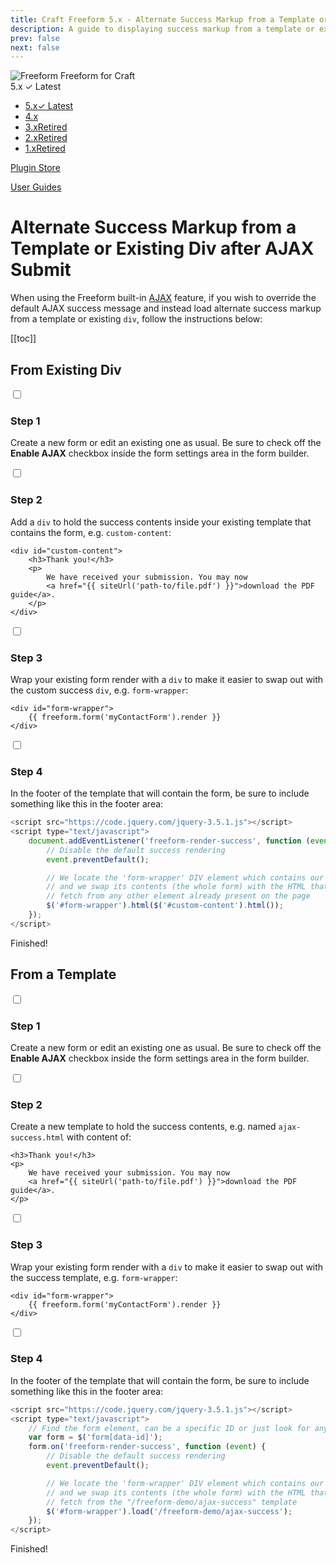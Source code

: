 ```yaml
---
title: Craft Freeform 5.x - Alternate Success Markup from a Template or Existing Div after AJAX Submit - User Guide
description: A guide to displaying success markup from a template or existing div after AJAX submit of the form.
prev: false
next: false
---
```


<meta property="og:image" content="https://docs.solspace.com/extras/social/craft/freeform/freeform.png" />

<div id="pr-heading">
    <img src="https://docs.solspace.com/extras/icons/products/freeform-icon.png" alt="Freeform" class="pr-image">
    <span class="pr-name">Freeform</span>
    <span class="pr-category">for Craft</span>
    <div class="pr-v-wrapper">
        <div class="pr-v">
            <span class="pr-v-v">5.x</span>
            <span class="pr-v-type pr-latest">✓ Latest</span>
            <span class="pr-v-arrow arrow down"></span>
        </div>
        <ul class="pr-v-list">
            <li><a href="/craft/freeform/v5/">5.x<span class="pr-v-type pr-latest">✓ Latest</span></a></li>
            <li><a href="/craft/freeform/v4/">4.x</a></li>
            <li><a href="/craft/freeform/v3/">3.x<span class="pr-v-type pr-retired">Retired</span></a></li>
            <li><a href="/craft/freeform/v2/">2.x<span class="pr-v-type pr-retired">Retired</span></a></li>
            <li><a href="/craft/freeform/v1/">1.x<span class="pr-v-type pr-retired">Retired</span></a></li>
        </ul>
    </div>
    <div class="pr-buy">
        <a href="https://plugins.craftcms.com/freeform" class="button button-blue"><span class="external-url">Plugin Store</span></a>
    </div>
</div>

<span class="page-section"><a href="/craft/freeform/v5/guides/">User Guides</a></span>

# Alternate Success Markup from a Template or Existing Div after AJAX Submit
When using the Freeform built-in [AJAX](../templates/ajax-forms.md) feature, if you wish to override the default AJAX success message and instead load alternate success markup from a template or existing `div`, follow the instructions below:


[[toc]]


## From Existing Div

<div class="step">
<label for="step1"><input type="checkbox" class="step-check" id="step1">

### Step 1

</label>

Create a new form or edit an existing one as usual. Be sure to check off the **Enable AJAX** checkbox inside the form settings area in the form builder.

</div>

<div class="step">
<label for="step2"><input type="checkbox" class="step-check" id="step2">

### Step 2

</label>

Add a `div` to hold the success contents inside your existing template that contains the form, e.g. `custom-content`:

``` twig
<div id="custom-content">
    <h3>Thank you!</h3>
    <p>
        We have received your submission. You may now
        <a href="{{ siteUrl('path-to/file.pdf') }}">download the PDF guide</a>.
    </p>
</div>
```

</div>

<div class="step">
<label for="step3"><input type="checkbox" class="step-check" id="step3">

### Step 3

</label>

Wrap your existing form render with a `div` to make it easier to swap out with the custom success `div`, e.g. `form-wrapper`:

``` twig
<div id="form-wrapper">
    {{ freeform.form('myContactForm').render }}
</div>
```

</div>

<div class="step">
<label for="step4"><input type="checkbox" class="step-check" id="step4">

### Step 4

</label>

In the footer of the template that will contain the form, be sure to include something like this in the footer area:

``` js
<script src="https://code.jquery.com/jquery-3.5.1.js"></script>
<script type="text/javascript">
    document.addEventListener('freeform-render-success', function (event) {
        // Disable the default success rendering
        event.preventDefault();

        // We locate the 'form-wrapper' DIV element which contains our form
        // and we swap its contents (the whole form) with the HTML that we
        // fetch from any other element already present on the page
        $('#form-wrapper').html($('#custom-content').html());
    });
</script>
```

</div>

<div class="step-finished">Finished!</div>


## From a Template

<div class="step">
<label for="step1b"><input type="checkbox" class="step-check" id="step1b">

### Step 1

</label>

Create a new form or edit an existing one as usual. Be sure to check off the **Enable AJAX** checkbox inside the form settings area in the form builder.

</div>

<div class="step">
<label for="step2b"><input type="checkbox" class="step-check" id="step2b">

### Step 2

</label>

Create a new template to hold the success contents, e.g. named `ajax-success.html` with content of:

``` twig
<h3>Thank you!</h3>
<p>
    We have received your submission. You may now
    <a href="{{ siteUrl('path-to/file.pdf') }}">download the PDF guide</a>.
</p>
```

</div>

<div class="step">
<label for="step3b"><input type="checkbox" class="step-check" id="step3b">

### Step 3

</label>

Wrap your existing form render with a `div` to make it easier to swap out with the success template, e.g. `form-wrapper`:

``` twig
<div id="form-wrapper">
    {{ freeform.form('myContactForm').render }}
</div>
```

</div>

<div class="step">
<label for="step4b"><input type="checkbox" class="step-check" id="step4b">

### Step 4

</label>

In the footer of the template that will contain the form, be sure to include something like this in the footer area:

``` js
<script src="https://code.jquery.com/jquery-3.5.1.js"></script>
<script type="text/javascript">
    // Find the form element, can be a specific ID or just look for any forms
    var form = $('form[data-id]');
    form.on('freeform-render-success', function (event) {
        // Disable the default success rendering
        event.preventDefault();

        // We locate the 'form-wrapper' DIV element which contains our form
        // and we swap its contents (the whole form) with the HTML that we
        // fetch from the "/freeform-demo/ajax-success" template
        $('#form-wrapper').load('/freeform-demo/ajax-success');
    });
</script>
```

</div>

<div class="step-finished">Finished!</div>